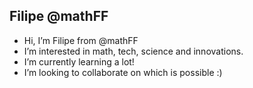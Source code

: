 Filipe @mathFF
---------------
- Hi, I’m Filipe from @mathFF
- I’m interested in math, tech, science and innovations.
- I’m currently learning a lot!
- I’m looking to collaborate on which is possible :)

<!---<DOCTYPE html>
<html>
<title> Hello, world!
<head>
div
{
<Hello,world!>=<https://github.com/mathFF></https:>
}
</body>
<debug></debug> <Hello,world!>
</html> --->
